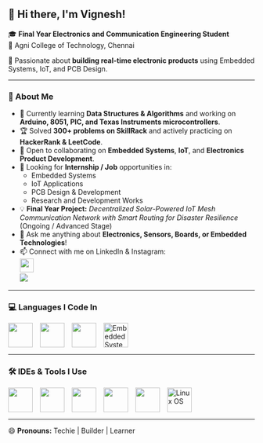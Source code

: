 ## 👋 Hi there, I'm Vignesh!

🎓 **Final Year Electronics and Communication Engineering Student**  
🏫 Agni College of Technology, Chennai

🔧 Passionate about **building real-time electronic products** using Embedded Systems, IoT, and PCB Design.

---

### 🚀 About Me
- 🌱 Currently learning **Data Structures & Algorithms** and working on **Arduino, 8051, PIC, and Texas Instruments microcontrollers**.  
- 🏆 Solved **300+ problems on SkillRack** and actively practicing on **HackerRank & LeetCode**.  
- 🤝 Open to collaborating on **Embedded Systems**, **IoT**, and **Electronics Product Development**.  
- 💼 Looking for **Internship / Job** opportunities in:
  - Embedded Systems  
  - IoT Applications  
  - PCB Design & Development
  - Research and Development Works
- 💡 **Final Year Project:** *Decentralized Solar-Powered IoT Mesh Communication Network with Smart Routing for Disaster Resilience* (Ongoing / Advanced Stage)  
- 💬 Ask me anything about **Electronics, Sensors, Boards, or Embedded Technologies**!  
- 📫 Connect with me on LinkedIn & Instagram:  
  [<img src="https://img.icons8.com/fluency/48/linkedin.png" height="28"/>](https://www.linkedin.com/in/vignesh-sugunathan-50320926a)  
  [<img src="https://img.shields.io/badge/instagram-d62976?style=for-the-badge&logo=instagram&logoColor=white" />](https://www.instagram.com/vignesh_.s._20?igsh=MTJsZmM3djdhbzh6ZQ==)

---

### 💻 Languages I Code In

<div style="display: flex; gap: 15px; align-items: center;">
  <img height="50" width="50" src="https://img.icons8.com/color/48/000000/c-programming.png"/>
  <img height="50" width="50" src="https://img.icons8.com/color/48/000000/c-plus-plus-logo.png"/>
  <img height="50" width="50" src="https://img.icons8.com/color/48/000000/python.png"/>
  <img height="50" width="50" src="https://static.thenounproject.com/png/3358309-512.png" title="Embedded Systems"/>
</div>

---

### 🛠️ IDEs & Tools I Use
<div style="display: flex; gap: 15px; align-items: center;">
  <img height="50" width="50" src="https://img.icons8.com/color/48/000000/visual-studio-code-2019.png"/>
  <img height="50" width="50" src="https://img.icons8.com/color/48/000000/pycharm.png"/>
  <img height="50" width="50" src="https://img.icons8.com/color/48/000000/git.png"/>
  <img height="50" width="50" src="https://img.icons8.com/fluency/48/arduino.png"/>
  <img height="50" width="50" src="https://img.icons8.com/color/48/raspberry-pi.png"/>
  <img height="50" width="50" src="https://img.icons8.com/color/48/linux.png" title="Linux OS"/>
</div>

---

😄 **Pronouns:** Techie | Builder | Learner
